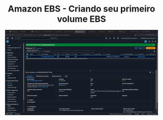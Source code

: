 <h1 align=center> Amazon EBS - Criando seu primeiro volume EBS </h1>

<div align=center>
    <img width="800px" src="./../../../assets/imgs/labs/EBS/lab-resultado.png">
</div>